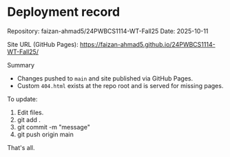 # Deployment record

Repository: faizan-ahmad5/24PWBCS1114-WT-Fall25
Date: 2025-10-11

Site URL (GitHub Pages):
https://faizan-ahmad5.github.io/24PWBCS1114-WT-Fall25/

Summary

- Changes pushed to `main` and site published via GitHub Pages.
- Custom `404.html` exists at the repo root and is served for missing pages.

To update:

1. Edit files.
2. git add .
3. git commit -m "message"
4. git push origin main

That's all.
